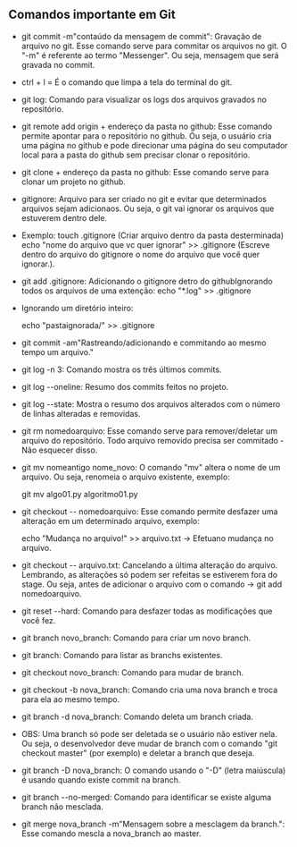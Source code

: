 ## Comandos importante em Git 



 



- git commit -m"contaúdo da mensagem de commit": Gravação de arquivo no git. Esse comando serve para commitar os arquivos no git.
  O "-m" é referente ao termo "Messenger". Ou seja, mensagem que será gravada no commit.

  

- ctrl + l = É o comando que limpa a tela do terminal do git.



- git log: Comando para visualizar os logs dos arquivos gravados no repositório. 

  

- git remote add origin + endereço da pasta no github: Esse comando permite apontar para o repositório no github.
  Ou seja, o usuário cria uma página no github e pode direcionar uma página do seu computador local para a pasta do github sem
  precisar clonar o repositório.

- git clone + endereço da pasta no github: Esse comando serve para clonar um projeto no github.

  

- gitignore: Arquivo para ser criado no git e evitar que determinados arquivos sejam adicionaos.
  Ou seja, o git vai ignorar os arquivos que estuverem dentro dele. 

  

- Exemplo: touch .gitignore (Criar arquivo dentro da pasta desterminada)
  echo "nome do arquivo que vc quer ignorar" >> .gitignore (Escreve dentro do arquivo do gitignore o nome do arquivo que 
  você quer ignorar.).

  

- git add .gitignore: Adicionando o gitignore detro do githubIgnorando todos os arquivos de uma extenção:  echo "*.log" >> .gitignore

  

- Ignorando um diretório inteiro: 

  echo "pastaignorada/" >> .gitignore

  

- git commit -am"Rastreando/adicionando e commitando ao mesmo tempo um arquivo."

  

- git log -n 3: Comando mostra os três últimos commits.

  

- git log --oneline: Resumo dos commits feitos no projeto.

  

- git log --state: Mostra o resumo dos arquivos alterados com o número de linhas alteradas e removidas.

  

- git rm nomedoarquivo: Esse comando serve para remover/deletar um arquivo do repositório. Todo arquivo removido precisa ser commitado - Não esquecer disso.

  

- git mv nomeantigo nome_novo: O comando "mv" altera o nome de um arquivo. Ou seja, renomeia o arquivo existente, exemplo:

    git mv algo01.py algoritmo01.py

  

- git checkout -- nomedoarquivo: Esse comando permite desfazer uma alteração em um determinado arquivo, exemplo:

    echo "Mudança no arquivo!" >> arquivo.txt -> Efetuano mudança no arquivo.

  

- git checkout -- arquivo.txt: Cancelando a última alteração do arquivo. Lembrando, as alterações só podem ser refeitas
  se estiverem fora do stage. Ou seja, antes de adicionar o arquivo com o comando -> git add nomedoarquivo.

  

- git reset --hard: Comando para desfazer todas as modificações que você fez.

  

- git branch novo_branch: Comando para criar um novo branch.

  

- git branch: Comando para listar as branchs existentes.

  

- git checkout novo_branch: Comando para mudar de branch.

  

- git checkout -b nova_branch: Comando cria uma nova branch e troca para ela ao mesmo tempo.

  

- git branch -d nova_branch: Comando deleta um branch criada.

- OBS: Uma branch só pode ser deletada se o usuário não estiver nela. Ou seja, o desenvolvedor deve mudar de branch com o comando "git checkout master" (por exemplo) e deletar a branch que deseja.

  

- git branch -D nova_branch: O comando usando o "-D" (letra maiúscula) é usando quando existe commit na branch.

  

- git branch --no-merged: Comando para identificar se existe alguma branch não mesclada.

  

- git merge nova_branch -m"Mensagem sobre a mesclagem da branch.": Esse comando mescla a nova_branch ao master.

  
